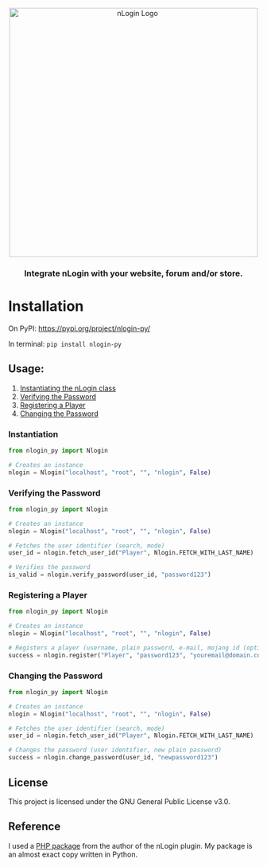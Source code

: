 <div id="nlogin-logo" align="center">
    <br />
    <img src="https://assets.shandy.dev/u/2df7913debac4010915cc25bf3a8c4b9" alt="nLogin Logo" width="500"/>
    <h3>Integrate nLogin with your website, forum and/or store.</h3>
</div>

# Installation
On PyPI: <a href="https://pypi.org/project/nlogin-py/" target="_blank">https://pypi.org/project/nlogin-py/</a>

In terminal: `pip install nlogin-py`

## Usage:
1. <a href="#instantiation">Instantiating the nLogin class</a>
2. <a href="#verifying-the-password">Verifying the Password</a>
3. <a href="#registering-a-player">Registering a Player</a>
4. <a href="#changing-the-password">Changing the Password</a>

### <div id="instantiation">Instantiation</div>

```python
from nlogin_py import Nlogin

# Creates an instance
nlogin = Nlogin("localhost", "root", "", "nlogin", False)
```

### <div id="verifying-the-password">Verifying the Password</div>


```python
from nlogin_py import Nlogin

# Creates an instance
nlogin = Nlogin("localhost", "root", "", "nlogin", False)

# Fetches the user identifier (search, mode)
user_id = nlogin.fetch_user_id("Player", Nlogin.FETCH_WITH_LAST_NAME)

# Verifies the password
is_valid = nlogin.verify_password(user_id, "password123")
```


### <div id="registering-a-player">Registering a Player</div>

```python
from nlogin_py import Nlogin

# Creates an instance
nlogin = Nlogin("localhost", "root", "", "nlogin", False)

# Registers a player (username, plain password, e-mail, mojang id (optional), bedrock id (optional))
success = nlogin.register("Player", "password123", "youremail@domain.com")
```

### <div id="changing-the-password">Changing the Password</div>

```python
from nlogin_py import Nlogin

# Creates an instance
nlogin = Nlogin("localhost", "root", "", "nlogin", False)

# Fetches the user identifier (search, mode)
user_id = nlogin.fetch_user_id("Player", Nlogin.FETCH_WITH_LAST_NAME)

# Changes the password (user identifier, new plain password)
success = nlogin.change_password(user_id, "newpassword123")
```

## <div id="license">License</div>

This project is licensed under the GNU General Public License v3.0.

## <div id="reference">Reference</div>

I used a <a href="https://github.com/nickuc-com/nLogin-Web" target="_blank">PHP package</a> from the author of the nLogin plugin. My package is an almost exact copy written in Python.

